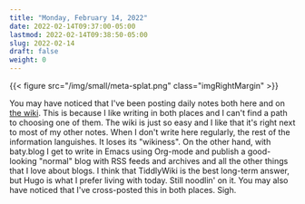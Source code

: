 ```yaml
---
title: "Monday, February 14, 2022"
date: 2022-02-14T09:37:00-05:00
lastmod: 2022-02-14T09:38:50-05:00
slug: 2022-02-14
draft: false
weight: 0
---
```


{{< figure src="/img/small/meta-splat.png" class="imgRightMargin" >}}

You may have noticed that I've been posting daily notes both here and on [the wiki](https://rudimentarylathe.wiki). This is because I like writing in both places and I can't find a path to choosing one of them. The wiki is just so easy and I like that it's right next to most of my other notes. When I don't write here regularly, the rest of the information languishes. It loses its "wikiness". On the other hand, with baty.blog I get to write in Emacs using Org-mode and publish a good-looking "normal" blog with RSS feeds and archives and all the other things that I love about blogs. I think that TiddlyWiki is the best long-term answer, but Hugo is what I prefer living with today. Still noodlin' on it. You may also have noticed that I've cross-posted this in both places. Sigh.

[//]: # "Exported with love from a post written in Org mode"
[//]: # "- https://github.com/kaushalmodi/ox-hugo"
